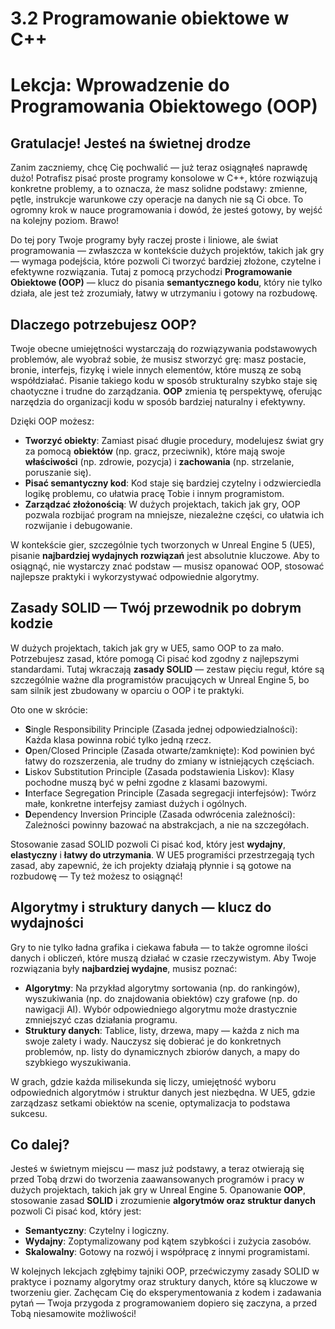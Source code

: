 # 3.2 Programowanie obiektowe w C++

# Lekcja: Wprowadzenie do Programowania Obiektowego (OOP)

## Gratulacje! Jesteś na świetnej drodze

Zanim zaczniemy, chcę Cię pochwalić — już teraz osiągnąłeś naprawdę dużo! Potrafisz pisać proste programy konsolowe w C++, które rozwiązują konkretne problemy, a to oznacza, że masz solidne podstawy: zmienne, pętle, instrukcje warunkowe czy operacje na danych nie są Ci obce. To ogromny krok w nauce programowania i dowód, że jesteś gotowy, by wejść na kolejny poziom. Brawo!

Do tej pory Twoje programy były raczej proste i liniowe, ale świat programowania — zwłaszcza w kontekście dużych projektów, takich jak gry — wymaga podejścia, które pozwoli Ci tworzyć bardziej złożone, czytelne i efektywne rozwiązania. Tutaj z pomocą przychodzi **Programowanie Obiektowe (OOP)** — klucz do pisania **semantycznego kodu**, który nie tylko działa, ale jest też zrozumiały, łatwy w utrzymaniu i gotowy na rozbudowę.

## Dlaczego potrzebujesz OOP?

Twoje obecne umiejętności wystarczają do rozwiązywania podstawowych problemów, ale wyobraź sobie, że musisz stworzyć grę: masz postacie, bronie, interfejs, fizykę i wiele innych elementów, które muszą ze sobą współdziałać. Pisanie takiego kodu w sposób strukturalny szybko staje się chaotyczne i trudne do zarządzania. **OOP** zmienia tę perspektywę, oferując narzędzia do organizacji kodu w sposób bardziej naturalny i efektywny.

Dzięki OOP możesz:
- **Tworzyć obiekty**: Zamiast pisać długie procedury, modelujesz świat gry za pomocą **obiektów** (np. gracz, przeciwnik), które mają swoje **właściwości** (np. zdrowie, pozycja) i **zachowania** (np. strzelanie, poruszanie się).
- **Pisać semantyczny kod**: Kod staje się bardziej czytelny i odzwierciedla logikę problemu, co ułatwia pracę Tobie i innym programistom.
- **Zarządzać złożonością**: W dużych projektach, takich jak gry, OOP pozwala rozbijać program na mniejsze, niezależne części, co ułatwia ich rozwijanie i debugowanie.

W kontekście gier, szczególnie tych tworzonych w Unreal Engine 5 (UE5), pisanie **najbardziej wydajnych rozwiązań** jest absolutnie kluczowe. Aby to osiągnąć, nie wystarczy znać podstaw — musisz opanować OOP, stosować najlepsze praktyki i wykorzystywać odpowiednie algorytmy.

## Zasady SOLID — Twój przewodnik po dobrym kodzie

W dużych projektach, takich jak gry w UE5, samo OOP to za mało. Potrzebujesz zasad, które pomogą Ci pisać kod zgodny z najlepszymi standardami. Tutaj wkraczają **zasady SOLID** — zestaw pięciu reguł, które są szczególnie ważne dla programistów pracujących w Unreal Engine 5, bo sam silnik jest zbudowany w oparciu o OOP i te praktyki.

Oto one w skrócie:
- **S**ingle Responsibility Principle (Zasada jednej odpowiedzialności): Każda klasa powinna robić tylko jedną rzecz.
- **O**pen/Closed Principle (Zasada otwarte/zamknięte): Kod powinien być łatwy do rozszerzenia, ale trudny do zmiany w istniejących częściach.
- **L**iskov Substitution Principle (Zasada podstawienia Liskov): Klasy pochodne muszą być w pełni zgodne z klasami bazowymi.
- **I**nterface Segregation Principle (Zasada segregacji interfejsów): Twórz małe, konkretne interfejsy zamiast dużych i ogólnych.
- **D**ependency Inversion Principle (Zasada odwrócenia zależności): Zależności powinny bazować na abstrakcjach, a nie na szczegółach.

Stosowanie zasad SOLID pozwoli Ci pisać kod, który jest **wydajny**, **elastyczny** i **łatwy do utrzymania**. W UE5 programiści przestrzegają tych zasad, aby zapewnić, że ich projekty działają płynnie i są gotowe na rozbudowę — Ty też możesz to osiągnąć!

## Algorytmy i struktury danych — klucz do wydajności

Gry to nie tylko ładna grafika i ciekawa fabuła — to także ogromne ilości danych i obliczeń, które muszą działać w czasie rzeczywistym. Aby Twoje rozwiązania były **najbardziej wydajne**, musisz poznać:
- **Algorytmy**: Na przykład algorytmy sortowania (np. do rankingów), wyszukiwania (np. do znajdowania obiektów) czy grafowe (np. do nawigacji AI). Wybór odpowiedniego algorytmu może drastycznie zmniejszyć czas działania programu.
- **Struktury danych**: Tablice, listy, drzewa, mapy — każda z nich ma swoje zalety i wady. Nauczysz się dobierać je do konkretnych problemów, np. listy do dynamicznych zbiorów danych, a mapy do szybkiego wyszukiwania.

W grach, gdzie każda milisekunda się liczy, umiejętność wyboru odpowiednich algorytmów i struktur danych jest niezbędna. W UE5, gdzie zarządzasz setkami obiektów na scenie, optymalizacja to podstawa sukcesu.

## Co dalej?

Jesteś w świetnym miejscu — masz już podstawy, a teraz otwierają się przed Tobą drzwi do tworzenia zaawansowanych programów i pracy w dużych projektach, takich jak gry w Unreal Engine 5. Opanowanie **OOP**, stosowanie zasad **SOLID** i zrozumienie **algorytmów oraz struktur danych** pozwoli Ci pisać kod, który jest:
- **Semantyczny**: Czytelny i logiczny.
- **Wydajny**: Zoptymalizowany pod kątem szybkości i zużycia zasobów.
- **Skalowalny**: Gotowy na rozwój i współpracę z innymi programistami.

W kolejnych lekcjach zgłębimy tajniki OOP, przećwiczymy zasady SOLID w praktyce i poznamy algorytmy oraz struktury danych, które są kluczowe w tworzeniu gier. Zachęcam Cię do eksperymentowania z kodem i zadawania pytań — Twoja przygoda z programowaniem dopiero się zaczyna, a przed Tobą niesamowite możliwości!